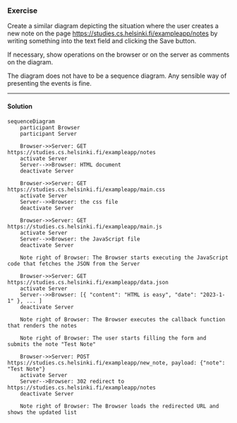 ### Exercise
Create a similar diagram depicting the situation where the user creates a new note on the page https://studies.cs.helsinki.fi/exampleapp/notes by writing something into the text field and clicking the Save button.

If necessary, show operations on the browser or on the server as comments on the diagram.

The diagram does not have to be a sequence diagram. Any sensible way of presenting the events is fine.

---

#### Solution
```mermaid
sequenceDiagram
    participant Browser
    participant Server

    Browser->>Server: GET https://studies.cs.helsinki.fi/exampleapp/notes
    activate Server
    Server-->>Browser: HTML document
    deactivate Server

    Browser->>Server: GET https://studies.cs.helsinki.fi/exampleapp/main.css
    activate Server
    Server-->>Browser: the css file
    deactivate Server

    Browser->>Server: GET https://studies.cs.helsinki.fi/exampleapp/main.js
    activate Server
    Server-->>Browser: the JavaScript file
    deactivate Server

    Note right of Browser: The Browser starts executing the JavaScript code that fetches the JSON from the Server

    Browser->>Server: GET https://studies.cs.helsinki.fi/exampleapp/data.json
    activate Server
    Server-->>Browser: [{ "content": "HTML is easy", "date": "2023-1-1" }, ... ]
    deactivate Server

    Note right of Browser: The Browser executes the callback function that renders the notes

    Note right of Browser: The user starts filling the form and submits the note "Test Note"

    Browser->>Server: POST https://studies.cs.helsinki.fi/exampleapp/new_note, payload: {"note": "Test Note"}
    activate Server
    Server-->Browser: 302 redirect to https://studies.cs.helsinki.fi/exampleapp/notes
    deactivate Server

    Note right of Browser: The Browser loads the redirected URL and shows the updated list